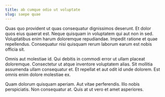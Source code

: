 ```yaml
---
title: ab cumque odio ut voluptate
slug: saepe quae
---
```


Quas quo provident ut quas consequatur dignissimos deserunt. Et dolor quos eius quaerat est. Neque quisquam in voluptatem qui aut non in sed. Voluptatibus enim harum doloremque repudiandae. Impedit ratione et quae repellendus. Consequatur nisi quisquam rerum laborum earum est nobis officia sit.

Omnis aut molestiae id. Qui debitis in commodi error ut ullam placeat doloremque. Consectetur ut atque inventore voluptatem alias. Sit mollitia assumenda ullam consequatur et. Et repellat et aut odit id unde dolorem. Est omnis enim dolore molestiae ex.

Quam dolorum quisquam aperiam. Aut vitae perferendis. Illo nobis perspiciatis. Non consequatur at. Quis at ut vero et amet asperiores.
